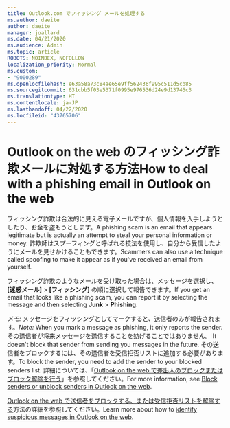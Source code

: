```yaml
---
title: Outlook.com でフィッシング メールを処理する
ms.author: daeite
author: daeite
manager: joallard
ms.date: 04/21/2020
ms.audience: Admin
ms.topic: article
ROBOTS: NOINDEX, NOFOLLOW
localization_priority: Normal
ms.custom:
- "9000289"
ms.openlocfilehash: e63a58a73c84ae65e9ff562436f995c511d5cb85
ms.sourcegitcommit: 631cbb5f03e5371f0995e976536d24e9d13746c3
ms.translationtype: HT
ms.contentlocale: ja-JP
ms.lasthandoff: 04/22/2020
ms.locfileid: "43765706"
---
```

# <a name="how-to-deal-with-a-phishing-email-in-outlook-on-the-web"></a><span data-ttu-id="05753-102">Outlook on the web のフィッシング詐欺メールに対処する方法</span><span class="sxs-lookup"><span data-stu-id="05753-102">How to deal with a phishing email in Outlook on the web</span></span>

<span data-ttu-id="05753-103">フィッシング詐欺は合法的に見える電子メールですが、個人情報を入手しようとしたり、お金を盗もうとします。</span><span class="sxs-lookup"><span data-stu-id="05753-103">A phishing scam is an email that appears legitimate but is actually an attempt to steal your personal information or money.</span></span> <span data-ttu-id="05753-104">詐欺師はスプーフィングと呼ばれる技法を使用し、自分から受信したようにメールを見せかけることもできます。</span><span class="sxs-lookup"><span data-stu-id="05753-104">Scammers can also use a technique called spoofing to make it appear as if you've received an email from yourself.</span></span>

<span data-ttu-id="05753-105">フィッシング詐欺のようなメールを受け取った場合は、メッセージを選択し、**[迷惑メール]** > **[フィッシング]** の順に選択して報告できます。</span><span class="sxs-lookup"><span data-stu-id="05753-105">If you get an email that looks like a phishing scam, you can report it by selecting the message and then selecting **Junk** > **Phishing**.</span></span>

<span data-ttu-id="05753-106">*メモ:* メッセージをフィッシングとしてマークすると、送信者のみが報告されます。</span><span class="sxs-lookup"><span data-stu-id="05753-106">*Note:* When you mark a message as phishing, it only reports the sender.</span></span><span data-ttu-id="05753-107">その送信者が将来メッセージを送信することを妨げることではありません。</span><span class="sxs-lookup"><span data-stu-id="05753-107"> It doesn't block that sender from sending you messages in the future.</span></span> <span data-ttu-id="05753-108">その送信者をブロックするには、その送信者を受信拒否リストに追加する必要があります。</span><span class="sxs-lookup"><span data-stu-id="05753-108">To block the sender, you need to add the sender to your blocked senders list.</span></span> <span data-ttu-id="05753-109">詳細については、「[Outlook on the web で差出人のブロックまたはブロック解除を行う](https://support.office.com/article/9bf812d4-6995-4d19-901a-76d6e26939b0)」を参照してください。</span><span class="sxs-lookup"><span data-stu-id="05753-109">For more information, see [Block senders or unblock senders in Outlook on the web](https://support.office.com/article/9bf812d4-6995-4d19-901a-76d6e26939b0).</span></span>

<span data-ttu-id="05753-110">[Outlook on the web で送信者をブロックする、または受信拒否リストを解除する](https://support.office.com/article/3d44102b-6ce3-4f7c-a359-b623bec82206)方法の詳細を参照してください。</span><span class="sxs-lookup"><span data-stu-id="05753-110">Learn more about how to [identify suspicious messages in Outlook on the web](https://support.office.com/article/3d44102b-6ce3-4f7c-a359-b623bec82206).</span></span>